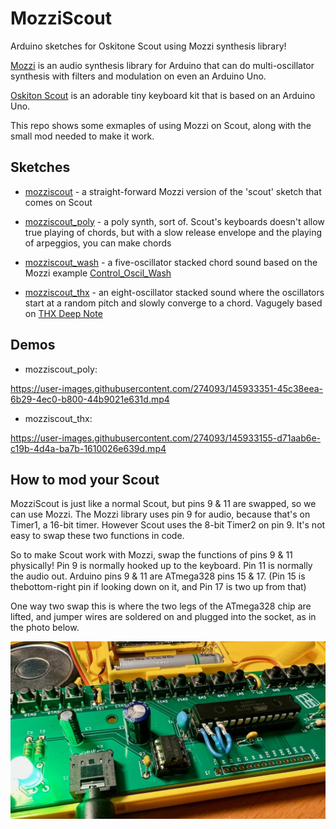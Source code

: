 # MozziScout

Arduino sketches for Oskitone Scout using Mozzi synthesis library!

[Mozzi](https://sensorium.github.io/Mozzi/) is an audio synthesis library for Arduino
that can do multi-oscillator synthesis with filters and modulation on even an Arduino Uno.

[Oskiton Scout](https://oskitone.github.io/scout/) is an adorable tiny keyboard kit that is
based on an Arduino Uno.

This repo shows some exmaples of using Mozzi on Scout, along with the small mod needed to make it work.

## Sketches

- [mozziscout](mozziscout/) - a straight-forward Mozzi version of the 'scout' sketch that comes on Scout

- [mozziscout_poly](mozziscout_poly/) - a poly synth, sort of. Scout's keyboards doesn't allow true
playing of chords, but with a slow release envelope and the playing of arpeggios, you can make chords

- [mozziscout_wash](mozziscout_wash/) - a five-oscillator stacked chord sound based on the Mozzi example
[Control_Oscil_Wash](https://github.com/sensorium/Mozzi/blob/master/examples/02.Control/Control_Oscil_Wash/Control_Oscil_Wash.ino)

- [mozziscout_thx](mozziscout_thx/) - an eight-oscillator stacked sound where the oscillators start at a random pitch and slowly converge to a chord. Vagugely based on [THX Deep Note](https://en.wikipedia.org/wiki/Deep_Note)

## Demos

- mozziscout_poly:

https://user-images.githubusercontent.com/274093/145933351-45c38eea-6b29-4ec0-b800-44b9021e631d.mp4

- mozziscout_thx:
 
https://user-images.githubusercontent.com/274093/145933155-d71aab6e-c19b-4d4a-ba7b-1610026e639d.mp4

## How to mod your Scout

MozziScout is just like a normal Scout, but pins 9 & 11 are swapped, so we can use Mozzi.
The Mozzi library uses pin 9 for audio, because that's on Timer1, a 16-bit timer.
However Scout uses the 8-bit Timer2 on pin 9. It's not easy to swap these two functions in code.

So to make Scout work with Mozzi, swap the functions of pins 9 & 11 physically!
Pin 9 is normally hooked up to the keyboard. Pin 11 is normally the audio out.
Arduino pins 9 & 11 are ATmega328 pins 15 & 17. (Pin 15  is thebottom-right pin if looking down on it, and Pin 17 is two up from that)

One way two swap this is where the two legs of the ATmega328 chip are lifted,
and jumper wires are soldered on and plugged into the socket, as in the photo below.

<img src="./docs/mozziscout_pins.jpg" />

